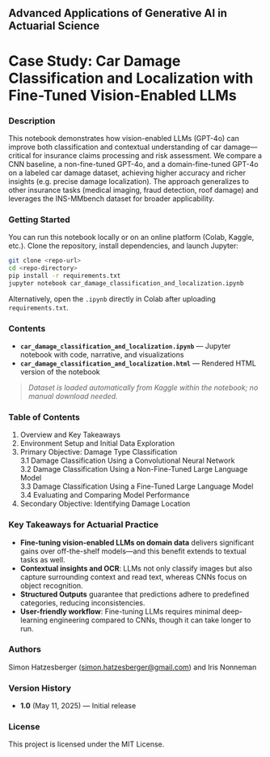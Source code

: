 ## Advanced Applications of Generative AI in Actuarial Science  
# Case Study: Car Damage Classification and Localization with Fine-Tuned Vision-Enabled LLMs

### Description  
This notebook demonstrates how vision-enabled LLMs (GPT-4o) can improve both classification and contextual understanding of car damage—critical for insurance claims processing and risk assessment. We compare a CNN baseline, a non-fine-tuned GPT-4o, and a domain-fine-tuned GPT-4o on a labeled car damage dataset, achieving higher accuracy and richer insights (e.g. precise damage localization). The approach generalizes to other insurance tasks (medical imaging, fraud detection, roof damage) and leverages the INS-MMbench dataset for broader applicability.

### Getting Started  
You can run this notebook locally or on an online platform (Colab, Kaggle, etc.). Clone the repository, install dependencies, and launch Jupyter:

```bash
git clone <repo-url>
cd <repo-directory>
pip install -r requirements.txt
jupyter notebook car_damage_classification_and_localization.ipynb
```

Alternatively, open the `.ipynb` directly in Colab after uploading `requirements.txt`.

### Contents  
- **`car_damage_classification_and_localization.ipynb`** — Jupyter notebook with code, narrative, and visualizations  
- **`car_damage_classification_and_localization.html`** — Rendered HTML version of the notebook  
> _Dataset is loaded automatically from Kaggle within the notebook; no manual download needed._

### Table of Contents  
1. Overview and Key Takeaways  
2. Environment Setup and Initial Data Exploration  
3. Primary Objective: Damage Type Classification  
   3.1 Damage Classification Using a Convolutional Neural Network  
   3.2 Damage Classification Using a Non-Fine-Tuned Large Language Model  
   3.3 Damage Classification Using a Fine-Tuned Large Language Model  
   3.4 Evaluating and Comparing Model Performance  
4. Secondary Objective: Identifying Damage Location

### Key Takeaways for Actuarial Practice  
- **Fine-tuning vision-enabled LLMs on domain data** delivers significant gains over off-the-shelf models—and this benefit extends to textual tasks as well.  
- **Contextual insights and OCR**: LLMs not only classify images but also capture surrounding context and read text, whereas CNNs focus on object recognition.  
- **Structured Outputs** guarantee that predictions adhere to predefined categories, reducing inconsistencies.  
- **User-friendly workflow**: Fine-tuning LLMs requires minimal deep-learning engineering compared to CNNs, though it can take longer to run.

### Authors
Simon Hatzesberger (<a href="mailto:simon.hatzesberger@gmail.com">simon.hatzesberger@gmail.com</a>) and Iris Nonneman

### Version History  
- **1.0** (May 11, 2025) — Initial release

### License  
This project is licensed under the MIT License.
